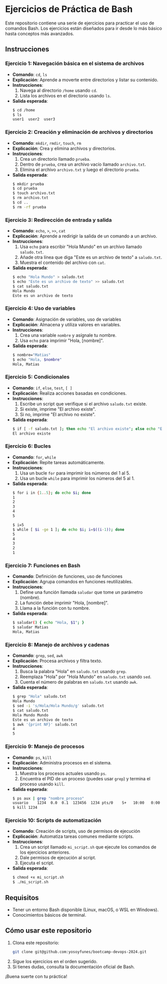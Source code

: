 
# Ejercicios de Práctica de Bash

Este repositorio contiene una serie de ejercicios para practicar el uso de comandos Bash. Los ejercicios están diseñados para ir desde lo más básico hasta conceptos más avanzados.

## Instrucciones

### Ejercicio 1: Navegación básica en el sistema de archivos
- **Comando**: `cd`, `ls`
- **Explicación**: Aprende a moverte entre directorios y listar su contenido.
- **Instrucciones**:
  1. Navega al directorio `/home` usando `cd`.
  2. Lista los archivos en el directorio usando `ls`.
- **Salida esperada**:
  ```bash
  $ cd /home
  $ ls
  user1  user2  user3
  ```

### Ejercicio 2: Creación y eliminación de archivos y directorios
- **Comando**: `mkdir`, `rmdir`, `touch`, `rm`
- **Explicación**: Crea y elimina archivos y directorios.
- **Instrucciones**:
  1. Crea un directorio llamado `prueba`.
  2. Dentro de `prueba`, crea un archivo vacío llamado `archivo.txt`.
  3. Elimina el archivo `archivo.txt` y luego el directorio `prueba`.
- **Salida esperada**:
  ```bash
  $ mkdir prueba
  $ cd prueba
  $ touch archivo.txt
  $ rm archivo.txt
  $ cd ..
  $ rm -rf prueba
  ```

### Ejercicio 3: Redirección de entrada y salida
- **Comando**: `echo`, `>`, `>>`, `cat`
- **Explicación**: Aprende a redirigir la salida de un comando a un archivo.
- **Instrucciones**:
  1. Usa `echo` para escribir "Hola Mundo" en un archivo llamado `saludo.txt`.
  2. Añade otra línea que diga "Este es un archivo de texto" a `saludo.txt`.
  3. Muestra el contenido del archivo con `cat`.
- **Salida esperada**:
  ```bash
  $ echo "Hola Mundo" > saludo.txt
  $ echo "Este es un archivo de texto" >> saludo.txt
  $ cat saludo.txt
  Hola Mundo
  Este es un archivo de texto
  ```

### Ejercicio 4: Uso de variables
- **Comando**: Asignación de variables, uso de variables
- **Explicación**: Almacena y utiliza valores en variables.
- **Instrucciones**:
  1. Crea una variable `nombre` y asígnale tu nombre.
  2. Usa `echo` para imprimir "Hola, [nombre]".
- **Salida esperada**:
  ```bash
  $ nombre="Matias"
  $ echo "Hola, $nombre"
  Hola, Matias
  ```

### Ejercicio 5: Condicionales
- **Comando**: `if`, `else`, `test`, `[ ]`
- **Explicación**: Realiza acciones basadas en condiciones.
- **Instrucciones**:
  1. Escribe un script que verifique si el archivo `saludo.txt` existe.
  2. Si existe, imprime "El archivo existe".
  3. Si no, imprime "El archivo no existe".
- **Salida esperada**:
  ```bash
  $ if [ -f saludo.txt ]; then echo "El archivo existe"; else echo "El archivo no existe"; fi
  El archivo existe
  ```

### Ejercicio 6: Bucles
- **Comando**: `for`, `while`
- **Explicación**: Repite tareas automáticamente.
- **Instrucciones**:
  1. Usa un bucle `for` para imprimir los números del 1 al 5.
  2. Usa un bucle `while` para imprimir los números del 5 al 1.
- **Salida esperada**:
  ```bash
  $ for i in {1..5}; do echo $i; done
  1
  2
  3
  4
  5

  $ i=5
  $ while [ $i -ge 1 ]; do echo $i; i=$((i-1)); done
  5
  4
  3
  2
  1
  ```

### Ejercicio 7: Funciones en Bash
- **Comando**: Definición de funciones, uso de funciones
- **Explicación**: Agrupa comandos en funciones reutilizables.
- **Instrucciones**:
  1. Define una función llamada `saludar` que tome un parámetro (nombre).
  2. La función debe imprimir "Hola, [nombre]".
  3. Llama a la función con tu nombre.
- **Salida esperada**:
  ```bash
  $ saludar() { echo "Hola, $1"; }
  $ saludar Matias
  Hola, Matias
  ```

### Ejercicio 8: Manejo de archivos y cadenas
- **Comando**: `grep`, `sed`, `awk`
- **Explicación**: Procesa archivos y filtra texto.
- **Instrucciones**:
  1. Busca la palabra "Hola" en `saludo.txt` usando `grep`.
  2. Reemplaza "Hola" por "Hola Mundo" en `saludo.txt` usando `sed`.
  3. Cuenta el número de palabras en `saludo.txt` usando `awk`.
- **Salida esperada**:
  ```bash
  $ grep "Hola" saludo.txt
  Hola Mundo
  $ sed -i 's/Hola/Hola Mundo/g' saludo.txt
  $ cat saludo.txt
  Hola Mundo Mundo
  Este es un archivo de texto
  $ awk '{print NF}' saludo.txt
  4
  5
  ```

### Ejercicio 9: Manejo de procesos
- **Comando**: `ps`, `kill`
- **Explicación**: Administra procesos en el sistema.
- **Instrucciones**:
  1. Muestra los procesos actuales usando `ps`.
  2. Encuentra el PID de un proceso (puedes usar `grep`) y termina el proceso usando `kill`.
- **Salida esperada**:
  ```bash
  $ ps aux | grep "nombre_proceso"
  usuario    1234  0.0  0.1  123456  1234 pts/0    S+   10:00   0:00 nombre_proceso
  $ kill 1234
  ```

### Ejercicio 10: Scripts de automatización
- **Comando**: Creación de scripts, uso de permisos de ejecución
- **Explicación**: Automatiza tareas comunes mediante scripts.
- **Instrucciones**:
  1. Crea un script llamado `mi_script.sh` que ejecute los comandos de los ejercicios anteriores.
  2. Dale permisos de ejecución al script.
  3. Ejecuta el script.
- **Salida esperada**:
  ```bash
  $ chmod +x mi_script.sh
  $ ./mi_script.sh
  ```

## Requisitos

- Tener un entorno Bash disponible (Linux, macOS, o WSL en Windows).
- Conocimientos básicos de terminal.

## Cómo usar este repositorio

1. Clona este repositorio:
   ```bash
   git clone git@github.com:yosoyfunes/bootcamp-devops-2024.git
   ```
2. Sigue los ejercicios en el orden sugerido.
3. Si tienes dudas, consulta la documentación oficial de Bash.

¡Buena suerte con tu práctica!
